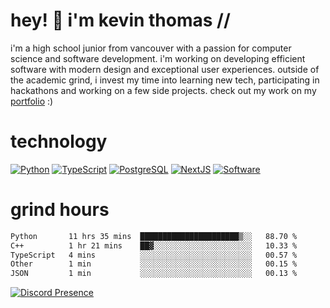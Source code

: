 # hey! 👋 i'm kevin thomas //

i'm a high school junior from vancouver with a passion for computer science and software development. i'm working on developing efficient software with modern design and exceptional user experiences. outside of the academic grind, i invest my time into learning new tech, participating in hackathons and working on a few side projects. check out my work on my [portfolio](https://kevinjosethomas.com/) :)

# technology

[![Python](https://i.imgur.com/uJCFGqb.png)](https://kevinthomas.codes/stack)
[![TypeScript](https://i.imgur.com/LlHxpmm.png)](https://kevinthomas.codes/stack)
[![PostgreSQL](https://i.imgur.com/JtHCo5L.png)](https://kevinthomas.codes/stack)
[![NextJS](https://i.imgur.com/S1zqWbT.png)](https://kevinthomas.codes/stack)
[![Software](https://i.imgur.com/cdfHm5u.png)](https://kevinthomas.codes/stack)

# grind hours

<!--START_SECTION:waka-->

```txt
Python       11 hrs 35 mins  ██████████████████████▒░░   88.70 %
C++          1 hr 21 mins    ██▓░░░░░░░░░░░░░░░░░░░░░░   10.33 %
TypeScript   4 mins          ░░░░░░░░░░░░░░░░░░░░░░░░░   00.57 %
Other        1 min           ░░░░░░░░░░░░░░░░░░░░░░░░░   00.15 %
JSON         1 min           ░░░░░░░░░░░░░░░░░░░░░░░░░   00.13 %
```

<!--END_SECTION:waka-->

[![Discord Presence](https://lanyard.cnrad.dev/api/418707912836382721)](https:/kevinthomas.codes/)
